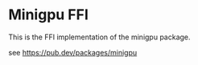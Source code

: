 # Minigpu FFI

This is the FFI implementation of the minigpu package.

see https://pub.dev/packages/minigpu